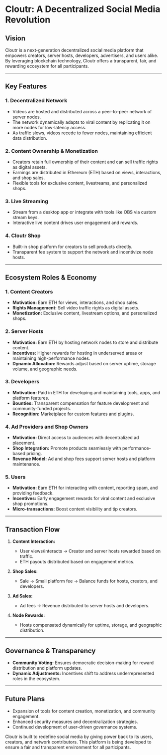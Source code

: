 # Cloutr: A Decentralized Social Media Revolution

## **Vision**  
Cloutr is a next-generation decentralized social media platform that empowers creators, server hosts, developers, advertisers, and users alike. By leveraging blockchain technology, Cloutr offers a transparent, fair, and rewarding ecosystem for all participants.

---

## **Key Features**

### **1. Decentralized Network**
- Videos are hosted and distributed across a peer-to-peer network of server nodes.
- The network dynamically adapts to viral content by replicating it on more nodes for low-latency access.
- As traffic slows, videos recede to fewer nodes, maintaining efficient data distribution.

### **2. Content Ownership & Monetization**
- Creators retain full ownership of their content and can sell traffic rights as digital assets.
- Earnings are distributed in Ethereum (ETH) based on views, interactions, and shop sales.
- Flexible tools for exclusive content, livestreams, and personalized shops.

### **3. Live Streaming**
- Stream from a desktop app or integrate with tools like OBS via custom stream keys.
- Interactive live content drives user engagement and rewards.

### **4. Cloutr Shop**
- Built-in shop platform for creators to sell products directly.
- Transparent fee system to support the network and incentivize node hosts.

---

## **Ecosystem Roles & Economy**

### **1. Content Creators**
- **Motivation:** Earn ETH for views, interactions, and shop sales.
- **Rights Management:** Sell video traffic rights as digital assets.
- **Monetization:** Exclusive content, livestream options, and personalized shops.

### **2. Server Hosts**
- **Motivation:** Earn ETH by hosting network nodes to store and distribute content.
- **Incentives:** Higher rewards for hosting in underserved areas or maintaining high-performance nodes.
- **Dynamic Allocation:** Rewards adjust based on server uptime, storage volume, and geographic needs.

### **3. Developers**
- **Motivation:** Paid in ETH for developing and maintaining tools, apps, and platform features.
- **Bounties:** Transparent compensation for feature development and community-funded projects.
- **Recognition:** Marketplace for custom features and plugins.

### **4. Ad Providers and Shop Owners**
- **Motivation:** Direct access to audiences with decentralized ad placement.
- **Shop Integration:** Promote products seamlessly with performance-based pricing.
- **Revenue Model:** Ad and shop fees support server hosts and platform maintenance.

### **5. Users**
- **Motivation:** Earn ETH for interacting with content, reporting spam, and providing feedback.
- **Incentives:** Early engagement rewards for viral content and exclusive shop promotions.
- **Micro-transactions:** Boost content visibility and tip creators.

---

## **Transaction Flow**

1. **Content Interaction:**
   - User views/interacts → Creator and server hosts rewarded based on traffic.
   - ETH payouts distributed based on engagement metrics.

2. **Shop Sales:**
   - Sale → Small platform fee → Balance funds for hosts, creators, and developers.

3. **Ad Sales:**
   - Ad fees → Revenue distributed to server hosts and developers.

4. **Node Rewards:**
   - Hosts compensated dynamically for uptime, storage, and geographic distribution.

---

## **Governance & Transparency**
- **Community Voting:** Ensures democratic decision-making for reward distribution and platform updates.
- **Dynamic Adjustments:** Incentives shift to address underrepresented roles in the ecosystem.

---

## **Future Plans**
- Expansion of tools for content creation, monetization, and community engagement.
- Enhanced security measures and decentralization strategies.
- Continued development of user-driven governance systems.

Cloutr is built to redefine social media by giving power back to its users, creators, and network contributors. This platform is being developed to ensure a fair and transparent environment for all participants.

